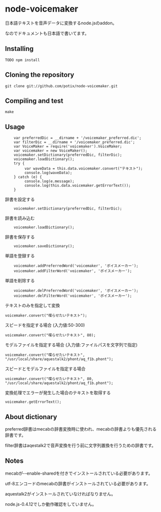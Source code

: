 # node-voicemaker

日本語テキストを音声データに変換するnode.jsのaddon。

なのでドキュメントも日本語で書いてます。

## Installing 

	TODO npm install


## Cloning the repository

	git clone git://github.com/potix/node-voicemaker.git

## Compiling and test

	make 

## Usage
        var preferredDic = __dirname + '/voicemaker_preferred.dic';
        var filterDic = __dirname + '/voicemaker_preferred.dic';
        var VoiceMaker = require('voicemaker').VoiceMaker;
        var voicemaker = new VoiceMaker();
        voicemaker.setDictionary(preferredDic, filterDic);
        voicemaker.loadDictionary();
        try { 
             var waveData = this.data.voicemaker.convert("テキスト");
             console.log(waveData);
        } catch (e) {
             console.log(e.message);
             console.log(this.data.voicemaker.getErrorText());
        }


辞書を設定する

        voicemaker.setDictionary(preferredDic, filterDic);


辞書を読み込む

        voicemaker.loadDictionary();

辞書を保存する

        voicemaker.saveDictionary();

単語を登録する

        voicemaker.addPreferredWord('voicemaker', 'ボイスメーカー');
        voicemaker.addFilterWord('voicemaker', 'ボイスメーカー');

単語を削除する

        voicemaker.delPreferredWord('voicemaker', 'ボイスメーカー');
        voicemaker.delFilterWord('voicemaker', 'ボイスメーカー');

テキストのみを指定して変換

	voicemaker.convert("喋らせたいテキスト");

スピードを指定する場合 (入力値:50-300)

	voicemaker.convert("喋らせたいテキスト", 80);

モデルファイルを指定する場合 (入力値:ファイルパスを文字列で指定)

	voicemaker.convert("喋らせたいテキスト", "/usr/local/share/aquestalk2/phont/aq_f1b.phont");

スピードとモデルファイルを指定する場合

	voicemaker.convert("喋らせたいテキスト", 80, "/usr/local/share/aquestalk2/phont/aq_f1b.phont");

変換処理でエラーが発生した場合のテキストを取得する

	voicemaker.getErrorText();


## About dictionary

preferred辞書はmecabの辞書変換時に使われ、mecabの辞書よりも優先される辞書です。

filter辞書はaqestalk2で音声変換を行う前に文字列置換を行うための辞書です。

## Notes

mecabが--enable-sharedを付きでインストールされている必要があります。

utf-8エンコードのmecabの辞書がインストールされている必要があります。

aquestalk2がインストールされていなければなりません。

node.js-0.4.12でしか動作確認をしていません。


